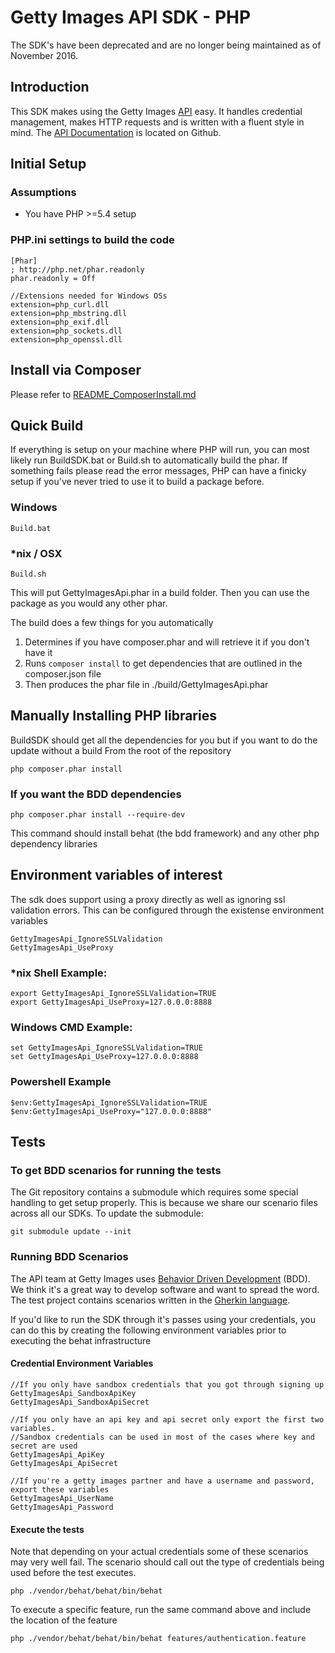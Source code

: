 # Getty Images API SDK - PHP

The SDK's have been deprecated and are no longer being maintained as of November 2016.

## Introduction
This SDK makes using the Getty Images [API](http://developers.gettyimages.com) easy. It handles credential management, makes HTTP requests and is written with a fluent style in mind. The [API Documentation](https://github.com/gettyimages/gettyimages-api) is located on Github.

## Initial Setup
### Assumptions
* You have PHP >=5.4 setup

### PHP.ini settings to build the code
    [Phar]
    ; http://php.net/phar.readonly
    phar.readonly = Off

	//Extensions needed for Windows OSs
	extension=php_curl.dll
	extension=php_mbstring.dll
	extension=php_exif.dll
	extension=php_sockets.dll
    extension=php_openssl.dll

## Install via Composer
Please refer to [README_ComposerInstall.md](./README_ComposerInstall.md)

## Quick Build
If everything is setup on your machine where PHP will run, you can most likely run BuildSDK.bat or Build.sh to automatically build the phar. If something fails please read the error messages, PHP can have a finicky setup if you've never tried to use it to build a package before.

### Windows

    Build.bat

### *nix / OSX

    Build.sh

This will put GettyImagesApi.phar in a build folder. Then you can use the package as you would any other phar.

The build does a few things for you automatically

1. Determines if you have composer.phar and will retrieve it if you don't have it
1. Runs `composer install` to get dependencies that are outlined in the composer.json file
1. Then produces the phar file in ./build/GettyImagesApi.phar

## Manually Installing PHP libraries

BuildSDK should get all the dependencies for you but if you want to do the update without a build
From the root of the repository

    php composer.phar install

### If you want the BDD dependencies

    php composer.phar install --require-dev

This command should install behat (the bdd framework) and any other php dependency libraries


## Environment variables of interest

The sdk does support using a proxy directly as well as ignoring ssl validation errors. This can be configured through the existense environment variables

    GettyImagesApi_IgnoreSSLValidation
    GettyImagesApi_UseProxy

### *nix Shell Example:

    export GettyImagesApi_IgnoreSSLValidation=TRUE
    export GettyImagesApi_UseProxy=127.0.0.0:8888

### Windows CMD Example:

    set GettyImagesApi_IgnoreSSLValidation=TRUE
    set GettyImagesApi_UseProxy=127.0.0.0:8888

### Powershell Example

    $env:GettyImagesApi_IgnoreSSLValidation=TRUE
    $env:GettyImagesApi_UseProxy="127.0.0.0:8888"

## Tests
### To get BDD scenarios for running the tests
The Git repository contains a submodule which requires some special handling to get setup properly. This is because we share our scenario files across all our SDKs. To update the submodule:

    git submodule update --init

### Running BDD Scenarios
The API team at Getty Images uses [Behavior Driven Development](http://en.wikipedia.org/wiki/Behavior-driven_development) (BDD). We think it's a great way to develop software and want to spread the word. The test project contains scenarios written in the [Gherkin language](https://github.com/cucumber/gherkin/wiki).

If you'd like to run the SDK through it's passes using your credentials, you can do this by creating the following environment variables prior to executing the behat infrastructure

#### Credential Environment Variables

    //If you only have sandbox credentials that you got through signing up
    GettyImagesApi_SandboxApiKey
    GettyImagesApi_SandboxApiSecret

    //If you only have an api key and api secret only export the first two variables.
    //Sandbox credentials can be used in most of the cases where key and secret are used
    GettyImagesApi_ApiKey
    GettyImagesApi_ApiSecret

    //If you're a getty images partner and have a username and password, export these variables
    GettyImagesApi_UserName
    GettyImagesApi_Password

#### Execute the tests

Note that depending on your actual credentials some of these scenarios may very well fail. The scenario should call out the type of credentials being used before the test executes.


    php ./vendor/behat/behat/bin/behat

To execute a specific feature, run the same command above and include the location of the feature

    php ./vendor/behat/behat/bin/behat features/authentication.feature
